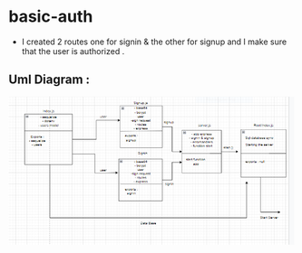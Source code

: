 # basic-auth

- I created 2 routes one for signin & the other for signup and I make sure that the user is authorized .



## Uml Diagram :

![image](./umldiagram.PNG)

